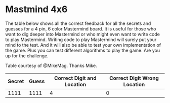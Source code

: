 # Mastmind 4x6

The table below shows all the correct feedback for all the secrets and guesses for a 4 pin, 6 color Mastermind board.  It is useful for those who want to dig deeper into Mastermind or who might even want to write code to play Mastermind.  Writing code to play Mastermind will surely put your mind to the test.  And it will also be able to test your own implementation of the game.  Plus you can test different algorithms to play the game.  Are you up for the challenge.

Table courtesy of @MikeMag.  Thanks Mike.

Secret | Guess | Correct Digit and Location | Correct Digit Wrong Location
------ | ----- | -------------------------- | ----------------------------
1111 | 1111 | 4 | 0
